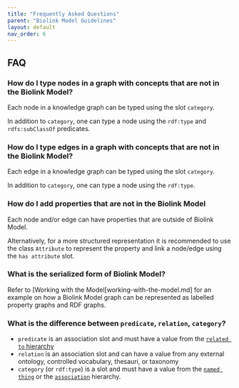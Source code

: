 ```yaml
---
title: "Frequently Asked Questions"
parent: "Biolink Model Guidelines"
layout: default
nav_order: 6
---
```


## FAQ

### How do I type nodes in a graph with concepts that are not in the Biolink Model?

Each node in a knowledge graph can be typed using the slot `category`.

In addition to `category`, one can type a node using the `rdf:type` and `rdfs:subClassOf` predicates.


### How do I type edges in a graph with concepts that are not in the Biolink Model?

Each edge in a knowledge graph can be typed using the slot `category`.

In addition to `category`, one can type a node using the `rdf:type`.


### How do I add properties that are not in the Biolink Model

Each node and/or edge can have properties that are outside of Biolink Model. 

Alternatively, for a more structured representation it is recommended to use the class `Attribute` to represent the property and link a node/edge using the `has attribute` slot.

### What is the serialized form of Biolink Model?

Refer to [Working with the Model[working-with-the-model.md] for an example on how a Biolink Model graph can be represented as labelled property graphs and RDF graphs.

### What is the difference between `predicate`, `relation`, `category`?

- `predicate` is an association slot and must have a value from the [`related to` hierarchy](https://biolink.github.io/biolink-model/docs/related_to)
- `relation` is an association slot and can have a value from any external ontology, controlled vocabulary, thesauri, or taxonomy
- `category` (or `rdf:type`) is a slot and must have a value from the [`named thing`](https://biolink.github.io/biolink-model/docs/NamedThing)
or the [`association`](https://biolink.github.io/biolink-model/docs/Association) hierarchy.

